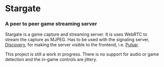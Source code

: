 # Stargate
### A peer to peer game streaming server  
Stargate is a game capture and streaming server. It is uses WebRTC to stream the capture as MJPEG. Has to be used with the signaling server, [Discovery](https://github.com/cvhariharan/Discovery), for making the server visible to the frontend, i.e. [Pulsar](https://github.com/cvhariharan/Pulsar).  

This project is still a work in progress. There is no support for audio or game detection and the in-game controls are jittery. 